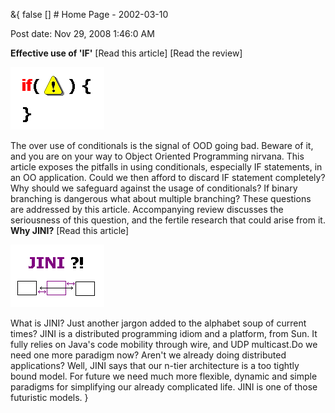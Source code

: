 &{<nil> false <nil> <nil> [] <nil> <nil> <nil> <nil> # Home Page - 2002-03-10

Post date: Nov 29, 2008 1:46:0 AM

**Effective use of 'IF'** [Read this article] [Read the review]

![dae815cbbc3ebb0964436413ac4c5ba9.jpg](/assets/images/Home%20Page%20-%202002-03-10/dae815cbbc3ebb0964436413ac4c5ba9.jpg)

The over use of conditionals is the signal of OOD going bad. Beware of it, and you are on your way to Object Oriented Programming nirvana. This article exposes the pitfalls in using conditionals, especially IF statements, in an OO application. Could we then afford to discard IF statement completely? Why should we safeguard against the usage of conditionals? If binary branching is dangerous what about multiple branching? These questions are addressed by this article. Accompanying review discusses the seriousness of this question, and the fertile research that could arise from it. **Why JINI?** [Read this article]

![a178fb62f62464104c90fabc7f604790.jpg](/assets/images/Home%20Page%20-%202002-03-10/a178fb62f62464104c90fabc7f604790.jpg)

What is JINI? Just another jargon added to the alphabet soup of current times? JINI is a distributed programming idiom and a platform, from Sun. It fully relies on Java's code mobility through wire, and UDP multicast.Do we need one more paradigm now? Aren't we already doing distributed applications? Well, JINI says that our n-tier architecture is a too tightly bound model. For future we need much more flexible, dynamic and simple paradigms for simplifying our already complicated life. JINI is one of those futuristic models.
}
